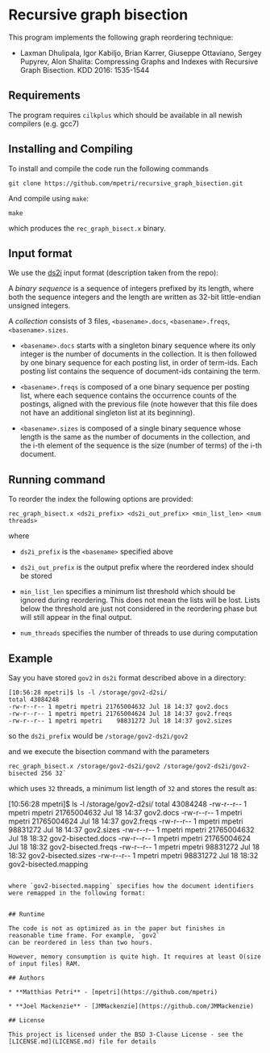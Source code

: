 # Recursive graph bisection

This program implements the following graph reordering technique:

- Laxman Dhulipala, Igor Kabiljo, Brian Karrer, Giuseppe Ottaviano, Sergey Pupyrev, Alon Shalita:
Compressing Graphs and Indexes with Recursive Graph Bisection. KDD 2016: 1535-1544


## Requirements

The program requires `cilkplus` which should be available in all newish compilers (e.g. gcc7)

## Installing and Compiling

To install and compile the code run the following commands

```
git clone https://github.com/mpetri/recursive_graph_bisection.git
```

And compile using `make`:

```
make
```

which produces the `rec_graph_bisect.x` binary.


## Input format

We use the [ds2i](https://github.com/ot/ds2i) input format (description taken from the repo):


A _binary sequence_ is a sequence of integers prefixed by its length, where both
the sequence integers and the length are written as 32-bit little-endian
unsigned integers.

A _collection_ consists of 3 files, `<basename>.docs`, `<basename>.freqs`,
`<basename>.sizes`.

* `<basename>.docs` starts with a singleton binary sequence where its only
  integer is the number of documents in the collection. It is then followed by
  one binary sequence for each posting list, in order of term-ids. Each posting
  list contains the sequence of document-ids containing the term.

* `<basename>.freqs` is composed of a one binary sequence per posting list, where
  each sequence contains the occurrence counts of the postings, aligned with the
  previous file (note however that this file does not have an additional
  singleton list at its beginning).

* `<basename>.sizes` is composed of a single binary sequence whose length is the
  same as the number of documents in the collection, and the i-th element of the
  sequence is the size (number of terms) of the i-th document.


## Running command

To reorder the index the following options are provided:

`rec_graph_bisect.x <ds2i_prefix> <ds2i_out_prefix> <min_list_len> <num threads>`

where

* `ds2i_prefix` is the `<basename>` specified above

* `ds2i_out_prefix` is the output prefix where the reordered index should be stored

* `min_list_len` specifies a minimum list threshold which should be ignored during reordering. This does not mean the lists will be lost. Lists below the threshold are just not considered in the reordering phase but will still appear in the final output.

* `num_threads` specifies the number of threads to use during computation

## Example

Say you have stored `gov2` in `ds2i` format described above in a directory:


```
[10:56:28 mpetri]$ ls -l /storage/gov2-d2si/
total 43084248
-rw-r--r-- 1 mpetri mpetri 21765004632 Jul 18 14:37 gov2.docs
-rw-r--r-- 1 mpetri mpetri 21765004624 Jul 18 14:37 gov2.freqs
-rw-r--r-- 1 mpetri mpetri    98831272 Jul 18 14:37 gov2.sizes
```

so the `ds2i_prefix` would be `/storage/gov2-ds2i/gov2`

and we execute the bisection command with the parameters

```
rec_graph_bisect.x /storage/gov2-ds2i/gov2 /storage/gov2-ds2i/gov2-bisected 256 32`
```

which uses `32` threads, a minimum list length of `32` and stores the result as:


[10:56:28 mpetri]$ ls -l /storage/gov2-d2si/
total 43084248
-rw-r--r-- 1 mpetri mpetri 21765004632 Jul 18 14:37 gov2.docs
-rw-r--r-- 1 mpetri mpetri 21765004624 Jul 18 14:37 gov2.freqs
-rw-r--r-- 1 mpetri mpetri    98831272 Jul 18 14:37 gov2.sizes
-rw-r--r-- 1 mpetri mpetri 21765004632 Jul 18 18:32 gov2-bisected.docs
-rw-r--r-- 1 mpetri mpetri 21765004624 Jul 18 18:32 gov2-bisected.freqs
-rw-r--r-- 1 mpetri mpetri    98831272 Jul 18 18:32 gov2-bisected.sizes
-rw-r--r-- 1 mpetri mpetri    98831272 Jul 18 18:32 gov2-bisected.mapping
```

where `gov2-bisected.mapping` specifies how the document identifiers were remapped in the following format:

```
<initial id> <new id>
```

## Runtime

The code is not as optimized as in the paper but finishes in reasonable time frame. For example, `gov2`
can be reordered in less than two hours.

However, memory consumption is quite high. It requires at least O(size of input files) RAM.

## Authors

* **Matthias Petri** - [mpetri](https://github.com/mpetri)

* **Joel Mackenzie** - [JMMackenzie](https://github.com/JMMackenzie)

## License

This project is licensed under the BSD 3-Clause License - see the [LICENSE.md](LICENSE.md) file for details
